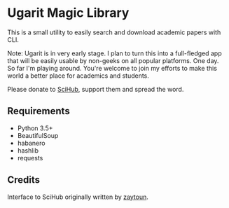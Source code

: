 # Ugarit Magic Library

This is a small utility to easily search and download academic papers with CLI. 

Note: Ugarit is in very early stage. I plan to turn this into a full-fledged app that will be easily usable by non-geeks on all popular platforms. One day. So far I'm playing around. You're welcome to join my efforts to make this world a better place for academics and students.

Please donate to [SciHub](https://sci-hub.tw/), support them and spread the word.

## Requirements

* Python 3.5+
* BeautifulSoup
* habanero
* hashlib
* requests


## Credits

Interface to SciHub originally written by [zaytoun](https://github.com/zaytoun/scihub.py).